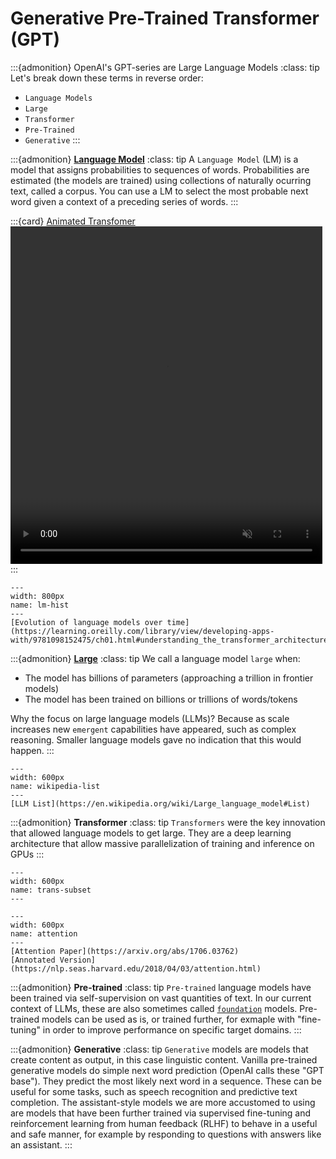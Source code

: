 # Generative Pre-Trained Transformer (GPT)

:::{admonition} OpenAI's GPT-series are Large Language Models
:class: tip
Let's break down these terms in reverse order:

- `Language Models`
- `Large`
- `Transformer`
- `Pre-Trained`
- `Generative`
:::

:::{admonition} **[Language Model](https://en.wikipedia.org/wiki/Language_model)**
:class: tip
A `Language Model` (LM) is a model that assigns probabilities to sequences of words. Probabilities are estimated (the models are trained) using collections of naturally ocurring text, called a corpus. You can use a LM to select the most probable next word given a context of a preceding series of words. 
:::

:::{card} [Animated Transfomer](https://prvnsmpth.github.io/animated-transformer/)
<video width="99%" height="540" autoplay loop muted markdown="1">
    <source src="_images/animated-transfomer.mp4" type="video/mp4" markdown="1" >
</video>
:::


```{figure} ./images/lm-hist.png
---
width: 800px
name: lm-hist
---
[Evolution of language models over time](https://learning.oreilly.com/library/view/developing-apps-with/9781098152475/ch01.html#understanding_the_transformer_architecture_and_its)
```

:::{admonition} **[Large](https://en.wikipedia.org/wiki/Large_language_model#List)**
:class: tip
We call a language model `large` when:
- The model has billions of parameters (approaching a trillion in frontier models)
- The model has been trained on billions or trillions of words/tokens

Why the focus on large language models (LLMs)? Because as scale increases new `emergent` capabilities have appeared, such as complex reasoning. Smaller language models gave no indication that this would happen.
:::

```{figure} ./images/wikipedia-list.png
---
width: 600px
name: wikipedia-list
---
[LLM List](https://en.wikipedia.org/wiki/Large_language_model#List)
```

:::{admonition} **Transformer**
:class: tip
`Transformers` were the key innovation that allowed language models to get large. They are a deep learning architecture that allow massive parallelization of training and inference on GPUs
:::

```{figure} ./images/The-Transformer-model-architecture.png
---
width: 600px
name: trans-subset
---
```

```{figure} ./images/attention-is-all-you-need.png
---
width: 600px
name: attention
---
[Attention Paper](https://arxiv.org/abs/1706.03762)
[Annotated Version](https://nlp.seas.harvard.edu/2018/04/03/attention.html)
```

:::{admonition} **Pre-trained**
:class: tip
`Pre-trained` language models have been trained via self-supervision on vast quantities of text. In our current context of LLMs, these are also sometimes called [`foundation`](https://en.wikipedia.org/wiki/Foundation_models) models. Pre-trained models can be used as is, or trained further, for exmaple with "fine-tuning" in order to improve performance on specific target domains.
:::

:::{admonition} **Generative**
:class: tip
`Generative` models are models that create content as output, in this case linguistic content. Vanilla pre-trained generative models do simple next word prediction (OpenAI calls these "GPT base"). They predict the most likely next word in a sequence. These can be useful for some tasks, such as speech recognition and predictive text completion. The assistant-style models we are more accustomed to using are models that have been further trained via supervised fine-tuning and reinforcement learning from human feedback (RLHF) to behave in a useful and safe manner, for example by responding to questions with answers like an assistant.
:::

